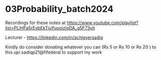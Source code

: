 # 03Probability_batch2024
Recordings for these notes at https://www.youtube.com/playlist?list=PLiHFa5rEvbEkTiuYuuoizIoDA_g5F73vh

Lecturer - https://linkedin.com/in/achieversadiq

Kindly do consider donating whatever you can (Rs 5 or Rs 10 or Rs 20 ) to this upi sadiqp21@fifederal to support my work

